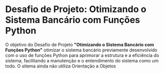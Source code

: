 <h1> Desafio de Projeto: Otimizando o Sistema Bancário com Funções Python</h1>

<p>O objetivo do Desafio de Projeto <strong>"Otimizando o Sistema Bancário com Funções Python"</strong> otimizar o sistema bancário previamente desenvolvido com o uso de funções Python para aprimorar a estrutura e a eficiência do sistema, facilitando a manutenção e o entendimento do sistema como um todo. O sitema ainda não utiliza Orientação a Objetos</p>
